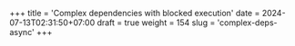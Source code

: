 +++
title = 'Complex dependencies with blocked execution'
date = 2024-07-13T02:31:50+07:00
draft = true
weight = 154
slug = 'complex-deps-async'
+++
